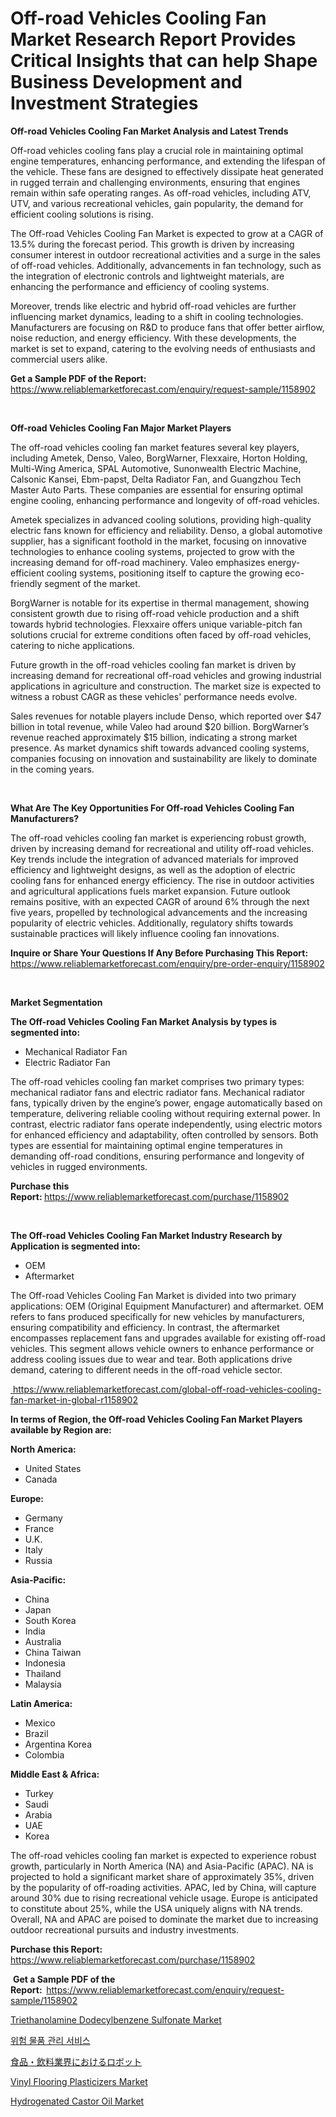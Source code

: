 <p><h1>Off-road Vehicles Cooling Fan Market Research Report Provides Critical Insights that can help Shape Business Development and Investment Strategies</h1></p><p><strong>Off-road Vehicles Cooling Fan Market Analysis and Latest Trends</strong></p>
<p><p>Off-road vehicles cooling fans play a crucial role in maintaining optimal engine temperatures, enhancing performance, and extending the lifespan of the vehicle. These fans are designed to effectively dissipate heat generated in rugged terrain and challenging environments, ensuring that engines remain within safe operating ranges. As off-road vehicles, including ATV, UTV, and various recreational vehicles, gain popularity, the demand for efficient cooling solutions is rising.</p><p>The Off-road Vehicles Cooling Fan Market is expected to grow at a CAGR of 13.5% during the forecast period. This growth is driven by increasing consumer interest in outdoor recreational activities and a surge in the sales of off-road vehicles. Additionally, advancements in fan technology, such as the integration of electronic controls and lightweight materials, are enhancing the performance and efficiency of cooling systems. </p><p>Moreover, trends like electric and hybrid off-road vehicles are further influencing market dynamics, leading to a shift in cooling technologies. Manufacturers are focusing on R&D to produce fans that offer better airflow, noise reduction, and energy efficiency. With these developments, the market is set to expand, catering to the evolving needs of enthusiasts and commercial users alike.</p></p>
<p><strong>Get a Sample PDF of the Report:&nbsp;</strong> <a href="https://www.reliablemarketforecast.com/enquiry/request-sample/1158902">https://www.reliablemarketforecast.com/enquiry/request-sample/1158902</a></p>
<p>&nbsp;</p>
<p><strong>Off-road Vehicles Cooling Fan Major Market Players</strong></p>
<p><p>The off-road vehicles cooling fan market features several key players, including Ametek, Denso, Valeo, BorgWarner, Flexxaire, Horton Holding, Multi-Wing America, SPAL Automotive, Sunonwealth Electric Machine, Calsonic Kansei, Ebm-papst, Delta Radiator Fan, and Guangzhou Tech Master Auto Parts. These companies are essential for ensuring optimal engine cooling, enhancing performance and longevity of off-road vehicles.</p><p>Ametek specializes in advanced cooling solutions, providing high-quality electric fans known for efficiency and reliability. Denso, a global automotive supplier, has a significant foothold in the market, focusing on innovative technologies to enhance cooling systems, projected to grow with the increasing demand for off-road machinery. Valeo emphasizes energy-efficient cooling systems, positioning itself to capture the growing eco-friendly segment of the market.</p><p>BorgWarner is notable for its expertise in thermal management, showing consistent growth due to rising off-road vehicle production and a shift towards hybrid technologies. Flexxaire offers unique variable-pitch fan solutions crucial for extreme conditions often faced by off-road vehicles, catering to niche applications.</p><p>Future growth in the off-road vehicles cooling fan market is driven by increasing demand for recreational off-road vehicles and growing industrial applications in agriculture and construction. The market size is expected to witness a robust CAGR as these vehicles' performance needs evolve.</p><p>Sales revenues for notable players include Denso, which reported over $47 billion in total revenue, while Valeo had around $20 billion. BorgWarner’s revenue reached approximately $15 billion, indicating a strong market presence. As market dynamics shift towards advanced cooling systems, companies focusing on innovation and sustainability are likely to dominate in the coming years.</p></p>
<p>&nbsp;</p>
<p><strong>What Are The Key Opportunities For Off-road Vehicles Cooling Fan Manufacturers?</strong></p>
<p><p>The off-road vehicles cooling fan market is experiencing robust growth, driven by increasing demand for recreational and utility off-road vehicles. Key trends include the integration of advanced materials for improved efficiency and lightweight designs, as well as the adoption of electric cooling fans for enhanced energy efficiency. The rise in outdoor activities and agricultural applications fuels market expansion. Future outlook remains positive, with an expected CAGR of around 6% through the next five years, propelled by technological advancements and the increasing popularity of electric vehicles. Additionally, regulatory shifts towards sustainable practices will likely influence cooling fan innovations.</p></p>
<p><strong>Inquire or Share Your Questions If Any Before Purchasing This Report:</strong> <a href="https://www.reliablemarketforecast.com/enquiry/pre-order-enquiry/1158902">https://www.reliablemarketforecast.com/enquiry/pre-order-enquiry/1158902</a></p>
<p>&nbsp;</p>
<p><strong>Market Segmentation</strong></p>
<p><strong>The Off-road Vehicles Cooling Fan Market Analysis by types is segmented into:</strong></p>
<p><ul><li>Mechanical Radiator Fan</li><li>Electric Radiator Fan</li></ul></p>
<p><p>The off-road vehicles cooling fan market comprises two primary types: mechanical radiator fans and electric radiator fans. Mechanical radiator fans, typically driven by the engine’s power, engage automatically based on temperature, delivering reliable cooling without requiring external power. In contrast, electric radiator fans operate independently, using electric motors for enhanced efficiency and adaptability, often controlled by sensors. Both types are essential for maintaining optimal engine temperatures in demanding off-road conditions, ensuring performance and longevity of vehicles in rugged environments.</p></p>
<p><strong>Purchase this Report:&nbsp;</strong><a href="https://www.reliablemarketforecast.com/purchase/1158902">https://www.reliablemarketforecast.com/purchase/1158902</a></p>
<p>&nbsp;</p>
<p><strong>The Off-road Vehicles Cooling Fan Market Industry Research by Application is segmented into:</strong></p>
<p><ul><li>OEM</li><li>Aftermarket</li></ul></p>
<p><p>The Off-road Vehicles Cooling Fan Market is divided into two primary applications: OEM (Original Equipment Manufacturer) and aftermarket. OEM refers to fans produced specifically for new vehicles by manufacturers, ensuring compatibility and efficiency. In contrast, the aftermarket encompasses replacement fans and upgrades available for existing off-road vehicles. This segment allows vehicle owners to enhance performance or address cooling issues due to wear and tear. Both applications drive demand, catering to different needs in the off-road vehicle sector.</p></p>
<p><a href="https://www.reliablemarketforecast.com/global-off-road-vehicles-cooling-fan-market-in-global-r1158902">&nbsp;https://www.reliablemarketforecast.com/global-off-road-vehicles-cooling-fan-market-in-global-r1158902</a></p>
<p><strong>In terms of Region, the Off-road Vehicles Cooling Fan Market Players available by Region are:</strong></p>
<p>
    <p> <strong> North America: </strong>
        <ul>
            <li>United States</li>
            <li>Canada</li>
        </ul>
        </p> 
    <p> <strong> Europe: </strong>
        <ul>
            <li>Germany</li>
            <li>France</li>
            <li>U.K.</li>
            <li>Italy</li>
            <li>Russia</li>
        </ul>
        </p> 
    <p> <strong> Asia-Pacific: </strong>
        <ul>
            <li>China</li>
            <li>Japan</li>
            <li>South Korea</li>
            <li>India</li>
            <li>Australia</li>
            <li>China Taiwan</li>
            <li>Indonesia</li>
            <li>Thailand</li>
            <li>Malaysia</li>
        </ul>
        </p> 
    <p> <strong> Latin America: </strong>
        <ul>
            <li>Mexico</li>
            <li>Brazil</li>
            <li>Argentina Korea</li>
            <li>Colombia</li>
        </ul>
        </p> 
    <p> <strong> Middle East & Africa: </strong>
        <ul>
            <li>Turkey</li>
            <li>Saudi</li>
            <li>Arabia</li>
            <li>UAE</li>
            <li>Korea</li>
        </ul>
    </p>
    </p>
<p><p>The off-road vehicles cooling fan market is expected to experience robust growth, particularly in North America (NA) and Asia-Pacific (APAC). NA is projected to hold a significant market share of approximately 35%, driven by the popularity of off-roading activities. APAC, led by China, will capture around 30% due to rising recreational vehicle usage. Europe is anticipated to constitute about 25%, while the USA uniquely aligns with NA trends. Overall, NA and APAC are poised to dominate the market due to increasing outdoor recreational pursuits and industry investments.</p></p>
<p><strong>Purchase this Report: </strong><a href="https://www.reliablemarketforecast.com/purchase/1158902">https://www.reliablemarketforecast.com/purchase/1158902</a></p>
<p>&nbsp;<strong>Get a Sample PDF of the Report:&nbsp;&nbsp;</strong><a href="https://www.reliablemarketforecast.com/enquiry/request-sample/1158902">https://www.reliablemarketforecast.com/enquiry/request-sample/1158902</a></p>
<p><strong></strong></p>
<p><p><a href="https://issuu.com/reportprime-2/docs/triethanolamine-dodecylbenzene-sulf_9190f15ab9a947">Triethanolamine Dodecylbenzene Sulfonate Market</a></p><p><a href="https://medium.com/@zlpjbqkb72/dangerous-goods-management-services-market-%EC%9D%98-%EA%B8%80%EB%A1%9C%EB%B2%8C-%EC%8B%9C%EC%9E%A5-%EA%B0%9C%EC%9A%94%EB%8A%94-%EC%A0%84-%EC%84%B8%EA%B3%84-%EB%B0%8F-%EC%A3%BC%EC%9A%94-%EC%8B%9C%EC%9E%A5%EC%9D%98-%EC%82%B0%EC%97%85%EC%97%90-%EC%98%81%ED%96%A5%EC%9D%84-%EB%AF%B8%EC%B9%98%EB%8A%94-%EC%A3%BC%EC%9A%94-%ED%8A%B8%EB%A0%8C%EB%93%9C%EC%97%90-%EB%8C%80%ED%95%9C-%EB%8F%85%ED%8A%B9%ED%95%9C-64dc22550a41">위험 물품 관리 서비스</a></p><p><a href="https://medium.com/@cleogerhold_78164/%E3%83%AD%E3%83%9C%E3%83%83%E3%83%88%E3%81%AE%E9%A3%9F%E5%93%81%E3%81%8A%E3%82%88%E3%81%B3%E9%A3%B2%E6%96%99%E3%81%AB%E9%96%A2%E3%81%99%E3%82%8B%E3%82%B0%E3%83%AD%E3%83%BC%E3%83%90%E3%83%AB%E3%81%AA%E8%A6%96%E7%82%B9-%E5%B8%82%E5%A0%B4%E5%8B%95%E5%90%91-%E8%AA%B2%E9%A1%8C-%E4%BA%88%E6%B8%AC-2024%E5%B9%B4-2031%E5%B9%B4-7470b7176c7c">食品・飲料業界におけるロボット</a></p><p><a href="https://github.com/FassouRP/Market-Research-Report-List-6/blob/main/vinyl-flooring-plasticizers-market.md">Vinyl Flooring Plasticizers Market</a></p><p><a href="https://www.linkedin.com/pulse/hydrogenated-castor-oil-market-size-growing-cagr-101-report-qduzf?trackingId=jj%2By0vQcS2GIf5UGkStdEA%3D%3D">Hydrogenated Castor Oil Market</a></p></p>